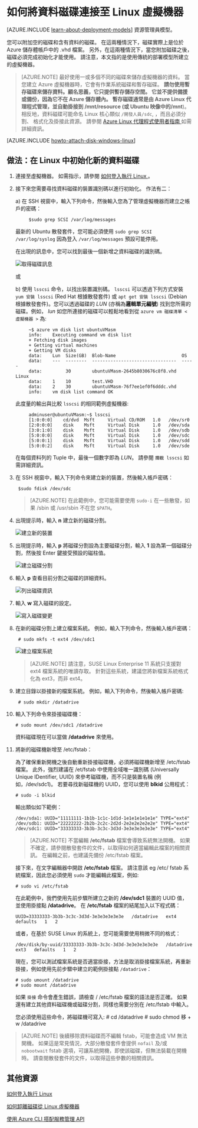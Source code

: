 <properties
    pageTitle="將磁碟附加至 Linux VM | Microsoft Azure"
    description="了解如何將資料磁碟連接至執行 Linux 的 Azure 虛擬機器並初始化磁碟，以便開始使用。"
    services="virtual-machines"
    documentationCenter=""
    authors="dsk-2015"
    manager="timlt"
    editor="tysonn"
    tags="azure-service-management"/>

<tags
    ms.service="virtual-machines"
    ms.workload="infrastructure-services"
    ms.tgt_pltfrm="vm-linux"
    ms.devlang="na"
    ms.topic="article"
    ms.date="08/11/2015"
    ms.author="dkshir"/>


# 如何將資料磁碟連接至 Linux 虛擬機器

[AZURE.INCLUDE [learn-about-deployment-models](../../includes/learn-about-deployment-models-classic-include.md)] 資源管理員模型。


您可以附加空的磁碟和含有資料的磁碟。 在這兩種情況下，磁碟實際上是位於 Azure 儲存體帳戶中的 .vhd 檔案。 另外，在這兩種情況下，當您附加磁碟之後，磁碟必須完成初始化才能使用。 請注意，本文指的是使用傳統的部署模型所建立的虛擬機器。
> [AZURE.NOTE] 最好使用一或多個不同的磁碟來儲存虛擬機器的資料。 當您建立 Azure 虛擬機器時，它會有作業系統磁碟和暫存磁碟。 **請勿使用暫存磁碟來儲存資料。**顧名思義，它只提供暫存儲存空間。 它並不提供備援或備份，因為它不在 Azure 儲存體內。
> 暫存磁碟通常是由 Azure Linux 代理程式管理，並自動掛接到 **/mnt/resource** (或 Ubuntu 映像中的**/mnt**)。 相反地，資料磁碟可能命名 Linux 核心類似 `/開發人員/sdc`, ，而且必須分割、 格式化及掛接此資源。 請參閱 [Azure Linux 代理程式使用者指南 ][agent] 如需詳細資訊。

[AZURE.INCLUDE [howto-attach-disk-windows-linux](../../includes/howto-attach-disk-linux.md)]

## 做法：在 Linux 中初始化新的資料磁碟

1. 連接至虛擬機器。 如需指示，請參閱 [如何登入執行 Linux ][logon]。

2. 接下來您需要尋找資料磁碟的裝置識別碼以進行初始化。 作法有二：

    a) 在 SSH 視窗中，輸入下列命令，然後輸入您為了管理虛擬機器而建立之帳戶的密碼：

            $sudo grep SCSI /var/log/messages

    最新的 Ubuntu 散發套件，您可能必須使用 `sudo grep SCSI /var/log/syslog` 因為登入 `/var/log/messages` 預設可能停用。

    在出現的訊息中，您可以找到最後一個新增之資料磁碟的識別碼。

    ![取得磁碟訊息](./media/virtual-machines-linux-how-to-attach-disk/DiskMessages.png)

    或

    b) 使用 `lsscsi` 命令，以找出裝置識別碼。 `lsscsi` 可以透過下列方式安裝 `yum 安裝 lsscsi` (Red Hat 根據散發套件) 或 `apt get 安裝 lsscsi` (Debian 根據散發套件)。您可以透過磁碟的 _LUN_ (亦稱為**邏輯單元編號**) 找到您所需的磁碟。例如， _lun_ 如您所連接的磁碟可以輕鬆地看到從 `azure vm 磁碟清單 < 虛擬機器 >` 為:

            ~$ azure vm disk list ubuntuVMasm
            info:    Executing command vm disk list
            + Fetching disk images
            + Getting virtual machines
            + Getting VM disks
            data:    Lun  Size(GB)  Blob-Name                         OS
            data:    ---  --------  --------------------------------  -----
            data:         30        ubuntuVMasm-2645b8030676c8f8.vhd  Linux
            data:    1    10        test.VHD
            data:    2    30        ubuntuVMasm-76f7ee1ef0f6dddc.vhd
            info:    vm disk list command OK

    此度量的輸出與比較 `lsscsi` 的相同範例虛擬機器:

            adminuser@ubuntuVMasm:~$ lsscsi
            [1:0:0:0]    cd/dvd  Msft     Virtual CD/ROM   1.0   /dev/sr0
            [2:0:0:0]    disk    Msft     Virtual Disk     1.0   /dev/sda
            [3:0:1:0]    disk    Msft     Virtual Disk     1.0   /dev/sdb
            [5:0:0:0]    disk    Msft     Virtual Disk     1.0   /dev/sdc
            [5:0:0:1]    disk    Msft     Virtual Disk     1.0   /dev/sdd
            [5:0:0:2]    disk    Msft     Virtual Disk     1.0   /dev/sde

    在每個資料列的 Tuple 中，最後一個數字即為 _LUN_。 請參閱 `攔截 lsscsi` 如需詳細資訊。

3. 在 SSH 視窗中，輸入下列命令來建立新的裝置，然後輸入帳戶密碼：

        $sudo fdisk /dev/sdc

    >[AZURE.NOTE] 在此範例中，您可能需要使用 `sudo-i` 在一些散發，如果 /sbin 或 /usr/sbin 不在您 `$PATH`。

4. 出現提示時，輸入 **n** 建立新的磁碟分割。

    ![建立新的裝置](./media/virtual-machines-linux-how-to-attach-disk/DiskPartition.png)

5. 出現提示時，輸入 **p** 將磁碟分割設為主要磁碟分割，輸入 **1** 設為第一個磁碟分割，然後按 Enter 鍵接受預設的磁柱值。

    ![建立磁碟分割](./media/virtual-machines-linux-how-to-attach-disk/DiskCylinder.png)

6. 輸入 **p** 查看目前分割之磁碟的詳細資料。

    ![列出磁碟資訊](./media/virtual-machines-linux-how-to-attach-disk/DiskInfo.png)

7. 輸入 **w** 寫入磁碟的設定。

    ![寫入磁碟變更](./media/virtual-machines-linux-how-to-attach-disk/DiskWrite.png)

8. 在新的磁碟分割上建立檔案系統。 例如，輸入下列命令，然後輸入帳戶密碼：

        # sudo mkfs -t ext4 /dev/sdc1

    ![建立檔案系統](./media/virtual-machines-linux-how-to-attach-disk/DiskFileSystem.png)
    >[AZURE.NOTE] 請注意，SUSE Linux Enterprise 11 系統只支援對 ext4 檔案系統的唯讀存取。 針對這些系統，建議您將新檔案系統格式化為 ext3，而非 ext4。

9. 建立目錄以掛接新的檔案系統。 例如，輸入下列命令，然後輸入帳戶密碼:

        # sudo mkdir /datadrive

10. 輸入下列命令來掛接磁碟機：

        # sudo mount /dev/sdc1 /datadrive

    資料磁碟現在可以當做 **/datadrive** 來使用。

11. 將新的磁碟機新增至 /etc/fstab：

    為了確保重新開機之後自動重新掛接磁碟機，必須將磁碟機新增至 /etc/fstab 檔案。 此外，強烈建議在 /et/fstab 中使用全域唯一識別碼 (Universally Unique IDentifier, UUID) 來參考磁碟機，而不只是裝置名稱 (例如，/dev/sdc1)。 若要尋找新磁碟機的 UUID，您可以使用 **blkid** 公用程式：

        # sudo -i blkid

    輸出類似如下範例：

        /dev/sda1: UUID="11111111-1b1b-1c1c-1d1d-1e1e1e1e1e1e" TYPE="ext4"
        /dev/sdb1: UUID="22222222-2b2b-2c2c-2d2d-2e2e2e2e2e2e" TYPE="ext4"
        /dev/sdc1: UUID="33333333-3b3b-3c3c-3d3d-3e3e3e3e3e3e" TYPE="ext4"

    >[AZURE.NOTE] 不當編輯 **/etc/fstab** 檔案會導致系統無法開機。 如果不確定，請參閱散發套件的文件，以取得如何適當編輯此檔案的相關資訊。 在編輯之前，也建議先備份 /etc/fstab 檔案。

    接下來，在文字編輯器中開啟 **/etc/fstab** 檔案。 請注意該 eg /etc/ fstab 系統檔案，因此您必須使用 `sudo` 才能編輯此檔案，例如:

        # sudo vi /etc/fstab

    在此範例中，我們使用先前步驟所建立之新的 **/dev/sdc1** 裝置的 UUID 值，並使用掛接點 **/datadrive**。 在 **/etc/fstab** 檔案的結尾加入以下程式碼：

        UUID=33333333-3b3b-3c3c-3d3d-3e3e3e3e3e3e   /datadrive   ext4   defaults   1   2

    或者，在基於 SUSE Linux 的系統上，您可能需要使用稍微不同的格式：

        /dev/disk/by-uuid/33333333-3b3b-3c3c-3d3d-3e3e3e3e3e3e   /datadrive   ext3   defaults   1   2

    現在，您可以測試檔案系統是否適當掛接，方法是取消掛接檔案系統，再重新掛接，例如使用先前步驟中建立的範例掛接點 `/datadrive`：

        # sudo umount /datadrive
        # sudo mount /datadrive

    如果 `掛接` 命令會產生錯誤，請檢查 / /etc/fstab 檔案的語法是否正確。 如果還有建立其他資料磁碟機或磁碟分割，同樣也需要分別在 /etc/fstab 中輸入。

    您必須使用這些命令，將磁碟機可寫入:
        # cd /datadrive
        # sudo chmod 移 + w /datadrive

>[AZURE.NOTE] 後續移除資料磁碟而不編輯 fstab，可能會造成 VM 無法開機。 如果這是常見情況，大部分散發套件會提供 `nofail` 及/或 `nobootwait` fstab 選項，可讓系統開機，即使該磁碟，但無法裝載在開機時。 請查閱散發套件的文件，以取得這些參數的相關資訊。

## 其他資源

[如何登入執行 Linux ][logon]

[如何卸離磁碟從 Linux 虛擬機器 ](virtual-machines-linux-how-to-detach-disk.md)

[使用 Azure CLI 搭配服務管理 API](virtual-machines-command-line-tools.md)



[agent]: virtual-machines-linux-agent-user-guide.md 
[logon]: virtual-machines-linux-how-to-log-on.md 

